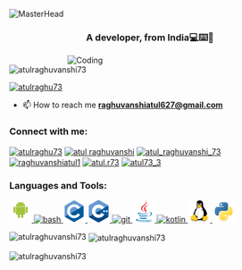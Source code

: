 ![MasterHead]("C:\Users\atulr\Downloads\github-header-image.png")
<!--<h1 align="center">Hi 👋, I'm Atul Raghuvanshi</h1> -->
<h3 align="center">A developer, from India💻⌨️💽</h3>

<img align="right" alt="Coding" width="400" src="https://media.tenor.com/s0VWUEOHz9kAAAAd/elbformat-coding.gif">

<p align="left"> <img src="https://komarev.com/ghpvc/?username=atulraghuvanshi73&label=Profile%20views&color=0e75b6&style=flat" alt="atulraghuvanshi73" /> </p>

<p align="left"> <a href="https://twitter.com/atulraghu73" target="blank"><img src="https://img.shields.io/twitter/follow/atulraghu73?logo=twitter&style=for-the-badge" alt="atulraghu73" /></a> </p>

- 📫 How to reach me **raghuvanshiatul627@gmail.com**

<h3 align="left">Connect with me:</h3>
<p align="left">
<a href="https://twitter.com/atulraghu73" target="blank"><img align="center" src="https://raw.githubusercontent.com/rahuldkjain/github-profile-readme-generator/master/src/images/icons/Social/twitter.svg" alt="atulraghu73" height="30" width="40" /></a>
<a href="https://linkedin.com/in/atul raghuvanshi" target="blank"><img align="center" src="https://raw.githubusercontent.com/rahuldkjain/github-profile-readme-generator/master/src/images/icons/Social/linked-in-alt.svg" alt="atul raghuvanshi" height="30" width="40" /></a>
<a href="https://instagram.com/atul_raghuvanshi_73" target="blank"><img align="center" src="https://raw.githubusercontent.com/rahuldkjain/github-profile-readme-generator/master/src/images/icons/Social/instagram.svg" alt="atul_raghuvanshi_73" height="30" width="40" /></a>
<a href="https://www.hackerrank.com/raghuvanshiatul1" target="blank"><img align="center" src="https://raw.githubusercontent.com/rahuldkjain/github-profile-readme-generator/master/src/images/icons/Social/hackerrank.svg" alt="raghuvanshiatul1" height="30" width="40" /></a>
<a href="https://codeforces.com/profile/atul.r73" target="blank"><img align="center" src="https://raw.githubusercontent.com/rahuldkjain/github-profile-readme-generator/master/src/images/icons/Social/codeforces.svg" alt="atul.r73" height="30" width="40" /></a>
<a href="https://www.leetcode.com/atul73_3" target="blank"><img align="center" src="https://raw.githubusercontent.com/rahuldkjain/github-profile-readme-generator/master/src/images/icons/Social/leet-code.svg" alt="atul73_3" height="30" width="40" /></a>
</p>

<h3 align="left">Languages and Tools:</h3>
<p align="left"> <a href="https://developer.android.com" target="_blank" rel="noreferrer"> <img src="https://raw.githubusercontent.com/devicons/devicon/master/icons/android/android-original-wordmark.svg" alt="android" width="40" height="40"/> </a> <a href="https://www.gnu.org/software/bash/" target="_blank" rel="noreferrer"> <img src="https://www.vectorlogo.zone/logos/gnu_bash/gnu_bash-icon.svg" alt="bash" width="40" height="40"/> </a> <a href="https://www.cprogramming.com/" target="_blank" rel="noreferrer"> <img src="https://raw.githubusercontent.com/devicons/devicon/master/icons/c/c-original.svg" alt="c" width="40" height="40"/> </a> <a href="https://www.w3schools.com/cpp/" target="_blank" rel="noreferrer"> <img src="https://raw.githubusercontent.com/devicons/devicon/master/icons/cplusplus/cplusplus-original.svg" alt="cplusplus" width="40" height="40"/> </a> <a href="https://git-scm.com/" target="_blank" rel="noreferrer"> <img src="https://www.vectorlogo.zone/logos/git-scm/git-scm-icon.svg" alt="git" width="40" height="40"/> </a> <a href="https://www.java.com" target="_blank" rel="noreferrer"> <img src="https://raw.githubusercontent.com/devicons/devicon/master/icons/java/java-original.svg" alt="java" width="40" height="40"/> </a> <a href="https://kotlinlang.org" target="_blank" rel="noreferrer"> <img src="https://www.vectorlogo.zone/logos/kotlinlang/kotlinlang-icon.svg" alt="kotlin" width="40" height="40"/> </a> <a href="https://www.linux.org/" target="_blank" rel="noreferrer"> <img src="https://raw.githubusercontent.com/devicons/devicon/master/icons/linux/linux-original.svg" alt="linux" width="40" height="40"/> </a> <a href="https://www.python.org" target="_blank" rel="noreferrer"> <img src="https://raw.githubusercontent.com/devicons/devicon/master/icons/python/python-original.svg" alt="python" width="40" height="40"/> </a> </p>

<p><img align="left" src="https://github-readme-stats.vercel.app/api/top-langs?username=atulraghuvanshi73&show_icons=true&locale=en&layout=compact" alt="atulraghuvanshi73" /></p>

<p>&nbsp;<img align="center" src="https://github-readme-stats.vercel.app/api?username=atulraghuvanshi73&show_icons=true&locale=en" alt="atulraghuvanshi73" /></p>

<p><img align="center" src="https://github-readme-streak-stats.herokuapp.com/?user=atulraghuvanshi73&" alt="atulraghuvanshi73" /></p>
